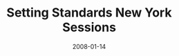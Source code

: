 ---
discogs_id: 10118252
discogs_master_id: 1163478
title: Setting Standards New York Sessions
artists: ['Keith Jarrett Trio']
date: 2008-01-14
genre: ['Jazz']
image: Setting Standards New York Sessions-10118252.jpg
label: ECM Records
country: Japan
video: https://www.youtube.com/watch?v=6jkq4pNRAY0
category: Keith Jarrett
---